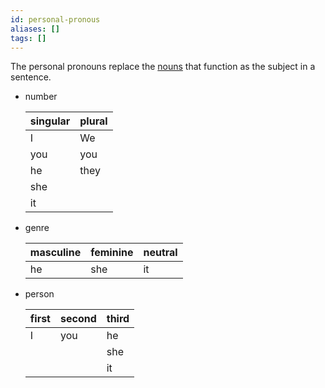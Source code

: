 ```yaml
---
id: personal-pronous
aliases: []
tags: []
---
```


The personal pronouns replace the [nouns](noun.md) that function as the subject in a sentence.

- number

  | singular | plural |
  | -------- | ------ |
  | I        | We     |
  | you      | you    |
  | he       | they   |
  | she      |        |
  | it       |        |

- genre

  | masculine | feminine | neutral |
  | --------- | -------- | ------- |
  | he        | she      | it      |

- person

  | first | second | third |
  | ----- | ------ | ----- |
  | I     | you    | he    |
  |       |        | she   |
  |       |        | it    |
